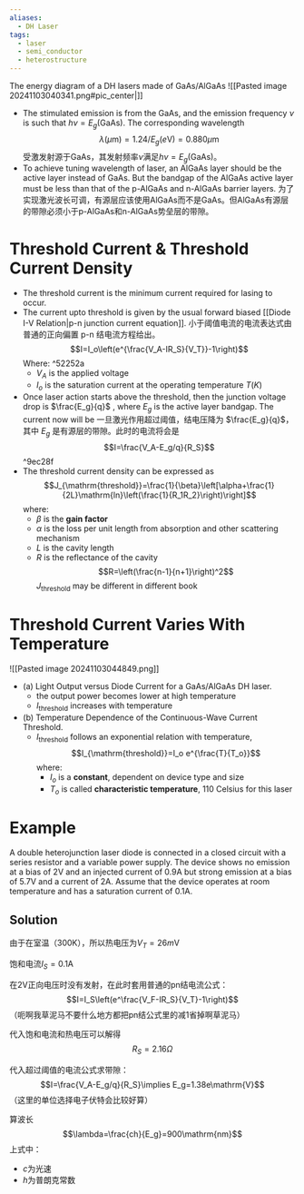 ```yaml
---
aliases:
  - DH Laser
tags:
  - laser
  - semi_conductor
  - heterostructure
---
```


The energy diagram of a DH lasers made of GaAs/AlGaAs
![[Pasted image 20241103040341.png#pic_center|]]
- The stimulated emission is from the GaAs, and the emission frequency $\nu$ is such that $h\nu=E_g(\mathrm{GaAs})$. The corresponding wavelength$$\lambda(\mu \mathrm{m})=1.24/E_g(e\mathrm{V})=0.880\mu \mathrm{m}$$
  受激发射源于GaAs，其发射频率$\nu$满足$h\nu=E_g(\mathrm{GaAs})$。
- To achieve tuning wavelength of laser, an AlGaAs layer should be the active layer instead of GaAs. But the bandgap of the AlGaAs active layer must be less than that of the p-AlGaAs and n-AlGaAs barrier layers.
  为了实现激光波长可调，有源层应该使用AlGaAs而不是GaAs。但AlGaAs有源层的带隙必须小于p-AlGaAs和n-AlGaAs势垒层的带隙。

# Threshold Current & Threshold Current Density

- The threshold current is the minimum current required for lasing to occur.
- The current upto threshold is given by the usual forward biased [[Diode I-V Relation|p-n junction current equation]].
  小于阈值电流的电流表达式由普通的正向偏置 p-n 结电流方程给出。$$I=I_o\left(e^{\frac{V_A-IR_S}{V_T}}-1\right)$$Where: ^52252a
	- $V_A$ is the applied voltage
	- $I_o$ is the saturation current at the operating temperature $T(K)$
- Once laser action starts above the threshold, then the junction voltage drop is $\frac{E_g}{q}$ , where $E_g$ is the active layer bandgap. The current now will be
  一旦激光作用超过阈值，结电压降为 $\frac{E_g}{q}$，其中 $E_g$ 是有源层的带隙。此时的电流将会是$$I=\frac{V_A-E_g/q}{R_S}$$ ^9ec28f
- The threshold current density can be expressed as$$J_{\mathrm{threshold}}=\frac{1}{\beta}\left[\alpha+\frac{1}{2L}\mathrm{ln}\left(\frac{1}{R_1R_2}\right)\right]$$where:
	- $\beta$ is the **gain factor**
	- $\alpha$ is the loss per unit length from absorption and other scattering mechanism
	- $L$ is the cavity length
	- $R$ is the reflectance of the cavity$$R=\left(\frac{n-1}{n+1}\right)^2$$
  $J_{\mathrm{threshold}}$ may be different in different book

# Threshold Current Varies With Temperature

![[Pasted image 20241103044849.png]]

- (a) Light Output versus Diode Current for a GaAs/AlGaAs DH laser.
	- the output power becomes lower at high temperature
	- $I_{\mathrm{threshold}}$ increases with temperature
- (b) Temperature Dependence of the Continuous-Wave Current Threshold.
	- $I_{\mathrm{threshold}}$ follows an exponential relation with temperature,$$I_{\mathrm{threshold}}=I_o e^{\frac{T}{T_o}}$$where:
		- $I_o$ is a **constant**, dependent on device type and size
		- $T_o$ is called **characteristic temperature**, 110 Celsius for this laser

# Example

A double heterojunction laser diode is connected in a closed circuit with a series resistor and a variable power supply. The device shows no emission at a bias of 2V and an injected current of 0.9A but strong emission at a bias of 5.7V and a current of 2A. Assume that the device operates at room temperature and has a saturation current of 0.1A.

## Solution

由于在室温（300K），所以热电压为$V_T=26m\mathrm{V}$

饱和电流$I_S=0.1\mathrm{A}$

在2V正向电压时没有发射，在此时套用普通的pn结电流公式：$$I=I_S\left(e^\frac{V_F-IR_S}{V_T}-1\right)$$
（呃啊我草泥马不要什么地方都把pn结公式里的减1省掉啊草泥马）

代入饱和电流和热电压可以解得$$R_S=2.16\Omega$$

代入超过阈值的电流公式求带隙：$$I=\frac{V_A-E_g/q}{R_S}\implies E_g=1.38e\mathrm{V}$$（这里的单位选择电子伏特会比较好算）

算波长$$\lambda=\frac{ch}{E_g}=900\mathrm{nm}$$
上式中：
- $c$为光速
- $h$为普朗克常数

